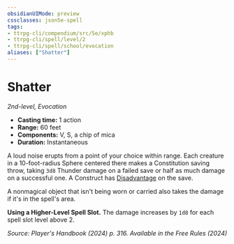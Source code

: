 ```yaml
---
obsidianUIMode: preview
cssclasses: json5e-spell
tags:
- ttrpg-cli/compendium/src/5e/xphb
- ttrpg-cli/spell/level/2
- ttrpg-cli/spell/school/evocation
aliases: ["Shatter"]
---
```

# Shatter
*2nd-level, Evocation*  

- **Casting time:** 1 action
- **Range:** 60 feet
- **Components:** V, S, a chip of mica
- **Duration:** Instantaneous

A loud noise erupts from a point of your choice within range. Each creature in a 10-foot-radius Sphere centered there makes a Constitution saving throw, taking `3d8` Thunder damage on a failed save or half as much damage on a successful one. A Construct has [Disadvantage](disadvantage-xphb.md) on the save.

A nonmagical object that isn't being worn or carried also takes the damage if it's in the spell's area.

**Using a Higher-Level Spell Slot.** The damage increases by `1d8` for each spell slot level above 2.

*Source: Player's Handbook (2024) p. 316. Available in the Free Rules (2024)*